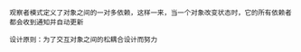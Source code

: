 ```text
观察者模式定义了对象之间的一对多依赖，这样一来，当一个对象改变状态时，它的所有依赖者都会收到通知并自动更新
```

```text
设计原则：为了交互对象之间的松耦合设计而努力
```